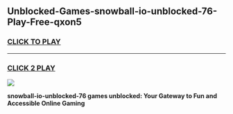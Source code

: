 
## Unblocked-Games-snowball-io-unblocked-76-Play-Free-qxon5
<h3>
<a href="https://premium76.site?title=snowball-io-unblocked-76&ref=20M">CLICK TO PLAY</a></h3>
<hr>

<h3>
<a href="https://premium76.site?title=snowball-io-unblocked-76&ref=20M">CLICK 2 PLAY</a>
  
</h3>

<a href="https://premium76.site?title=snowball-io-unblocked-76&ref=19M"><img src="https://clearcache.store/games.png"></a>


**snowball-io-unblocked-76 games unblocked: Your Gateway to Fun and Accessible Online Gaming**
